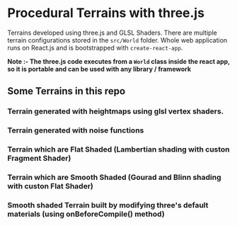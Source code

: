 # Procedural Terrains with three.js

Terrains developed using three.js and GLSL Shaders. There are multiple terrain configurations stored in the `src/World` folder.
Whole web application runs on React.js and is bootstrapped with `create-react-app`.

**Note :- The three.js code executes from a `World` class inside the react app, so it is portable and can be used with any library / framework**

## Some Terrains in this repo 

### Terrain generated with heightmaps using glsl vertex shaders.

### Terrain generated with noise functions 

### Terrain which are Flat Shaded (Lambertian shading with custon Fragment Shader)

### Terrain which are Smooth Shaded (Gourad and Blinn shading with custon Flat Shader)

### Smooth shaded Terrain built by modifying three's default materials (using onBeforeCompile() method)
